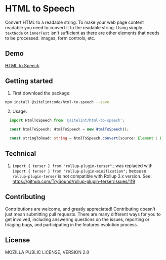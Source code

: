 # HTML to Speech

Convert HTML to a readable string. To make your web page content readable you need to convert it to the readable string. Using simply `textNode` or `innerText` isn't sufficient as there are other elements that needs to be processed: images, form controls, etc.

## Demo

[HTML to Speech](https://www.sitelint.com/lab/html-to-speech/)

## Getting started

1. First download the package:

```bash
npm install @sitelintcode/html-to-speech --save
```

2. Usage:

```TypeScript
  import HtmlToSpeech from '@sitelint/html-to-speech';

  const htmlToSpeech: HtmlToSpeech = new HtmlToSpeech();

  const stringToRead: string = htmlToSpeech.convert(source: Element | Element[] | string, excludeElements: HTMLElement | HTMLElement[]);
```

## Technical

1. `import { terser } from "rollup-plugin-terser";` was replaced with  `import { terser } from "rollup-plugin-minification";` because `rollup-plugin-terser` is not compatible with Rollup 3.x version. See: https://github.com/TrySound/rollup-plugin-terser/issues/119

## Contributing

Contributions are welcome, and greatly appreciated! Contributing doesn't just mean submitting pull requests. There are many different ways for you to get involved, including answering questions on the issues, reporting or triaging bugs, and participating in the features evolution process.

## License

MOZILLA PUBLIC LICENSE, VERSION 2.0
